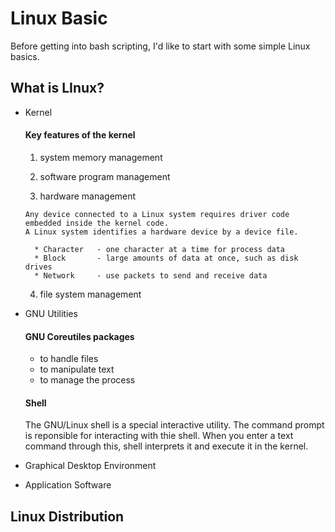 # Linux Basic
Before getting into bash scripting, I'd like to start with some simple Linux basics.

## What is LInux?

* Kernel
  
  #### Key features of the kernel
  
    1. system memory management

    2. software program management

    3. hardware management

      Any device connected to a Linux system requires driver code embedded inside the kernel code.
      A Linux system identifies a hardware device by a device file.
      
        * Character   - one character at a time for process data
        * Block       - large amounts of data at once, such as disk drives
        * Network     - use packets to send and receive data

    4. file system management


* GNU Utilities

  #### GNU Coreutiles packages
  
    * to handle files
    * to manipulate text
    * to manage the process

  #### Shell
  The GNU/Linux shell is a special interactive utility. The command prompt is reponsible for interacting with thie shell.
  When you enter a text command through this, shell interprets it and execute it in the kernel.


* Graphical Desktop Environment


* Application Software



## Linux Distribution
